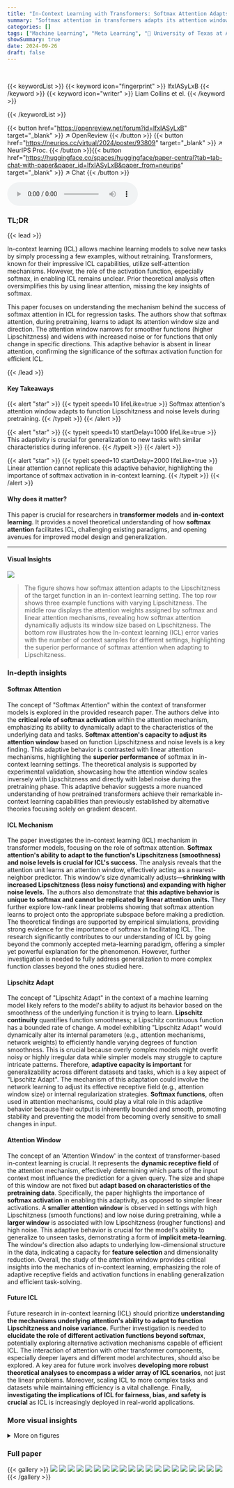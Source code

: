 ```yaml
---
title: "In-Context Learning with Transformers: Softmax Attention Adapts to Function Lipschitzness"
summary: "Softmax attention in transformers adapts its attention window to function Lipschitzness and noise, enabling efficient in-context learning."
categories: []
tags: ["Machine Learning", "Meta Learning", "🏢 University of Texas at Austin",]
showSummary: true
date: 2024-09-26
draft: false
---
```


<br>

{{< keywordList >}}
{{< keyword icon="fingerprint" >}} lfxIASyLxB {{< /keyword >}}
{{< keyword icon="writer" >}} Liam Collins et el. {{< /keyword >}}
 
{{< /keywordList >}}

{{< button href="https://openreview.net/forum?id=lfxIASyLxB" target="_blank" >}}
↗ OpenReview
{{< /button >}}
{{< button href="https://neurips.cc/virtual/2024/poster/93809" target="_blank" >}}
↗ NeurIPS Proc.
{{< /button >}}{{< button href="https://huggingface.co/spaces/huggingface/paper-central?tab=tab-chat-with-paper&paper_id=lfxIASyLxB&paper_from=neurips" target="_blank" >}}
↗ Chat
{{< /button >}}



<audio controls>
    <source src="https://ai-paper-reviewer.com/lfxIASyLxB/podcast.wav" type="audio/wav">
    Your browser does not support the audio element.
</audio>


### TL;DR


{{< lead >}}

In-context learning (ICL) allows machine learning models to solve new tasks by simply processing a few examples, without retraining.  Transformers, known for their impressive ICL capabilities, utilize self-attention mechanisms. However, the role of the activation function, especially softmax, in enabling ICL remains unclear.  Prior theoretical analysis often oversimplifies this by using linear attention, missing the key insights of softmax. 

This paper focuses on understanding the mechanism behind the success of softmax attention in ICL for regression tasks. The authors show that softmax attention, during pretraining, learns to adapt its attention window size and direction. The attention window narrows for smoother functions (higher Lipschitzness) and widens with increased noise or for functions that only change in specific directions.  This adaptive behavior is absent in linear attention, confirming the significance of the softmax activation function for efficient ICL.

{{< /lead >}}


#### Key Takeaways

{{< alert "star" >}}
{{< typeit speed=10 lifeLike=true >}} Softmax attention's attention window adapts to function Lipschitzness and noise levels during pretraining. {{< /typeit >}}
{{< /alert >}}

{{< alert "star" >}}
{{< typeit speed=10 startDelay=1000 lifeLike=true >}} This adaptivity is crucial for generalization to new tasks with similar characteristics during inference. {{< /typeit >}}
{{< /alert >}}

{{< alert "star" >}}
{{< typeit speed=10 startDelay=2000 lifeLike=true >}} Linear attention cannot replicate this adaptive behavior, highlighting the importance of softmax activation in in-context learning. {{< /typeit >}}
{{< /alert >}}

#### Why does it matter?
This paper is crucial for researchers in **transformer models** and **in-context learning**. It provides a novel theoretical understanding of how **softmax attention** facilitates ICL, challenging existing paradigms, and opening avenues for improved model design and generalization.

------
#### Visual Insights



![](https://ai-paper-reviewer.com/lfxIASyLxB/figures_1_1.jpg)

> The figure shows how softmax attention adapts to the Lipschitzness of the target function in an in-context learning setting. The top row shows three example functions with varying Lipschitzness. The middle row displays the attention weights assigned by softmax and linear attention mechanisms, revealing how softmax attention dynamically adjusts its window size based on Lipschitzness. The bottom row illustrates how the In-context learning (ICL) error varies with the number of context samples for different settings, highlighting the superior performance of softmax attention when adapting to Lipschitzness.







### In-depth insights


#### Softmax Attention
The concept of "Softmax Attention" within the context of transformer models is explored in the provided research paper.  The authors delve into the **critical role of softmax activation** within the attention mechanism, emphasizing its ability to dynamically adapt to the characteristics of the underlying data and tasks. **Softmax attention's capacity to adjust its attention window** based on function Lipschitzness and noise levels is a key finding. This adaptive behavior is contrasted with linear attention mechanisms, highlighting the **superior performance** of softmax in in-context learning settings.  The theoretical analysis is supported by experimental validation, showcasing how the attention window scales inversely with Lipschitzness and directly with label noise during the pretraining phase.  This adaptive behavior suggests a more nuanced understanding of how pretrained transformers achieve their remarkable in-context learning capabilities than previously established by alternative theories focusing solely on gradient descent.

#### ICL Mechanism
The paper investigates the in-context learning (ICL) mechanism in transformer models, focusing on the role of softmax attention.  **Softmax attention's ability to adapt to the function's Lipschitzness (smoothness) and noise levels is crucial for ICL's success.** The analysis reveals that the attention unit learns an attention window, effectively acting as a nearest-neighbor predictor. This window's size dynamically adjusts—**shrinking with increased Lipschitzness (less noisy functions) and expanding with higher noise levels.** The authors also demonstrate that **this adaptive behavior is unique to softmax and cannot be replicated by linear attention units.** They further explore low-rank linear problems showing that softmax attention learns to project onto the appropriate subspace before making a prediction.  The theoretical findings are supported by empirical simulations, providing strong evidence for the importance of softmax in facilitating ICL.  The research significantly contributes to our understanding of ICL by going beyond the commonly accepted meta-learning paradigm, offering a simpler yet powerful explanation for the phenomenon.  However, further investigation is needed to fully address generalization to more complex function classes beyond the ones studied here.

#### Lipschitz Adapt
The concept of "Lipschitz Adapt" in the context of a machine learning model likely refers to the model's ability to adjust its behavior based on the smoothness of the underlying function it is trying to learn.  **Lipschitz continuity** quantifies function smoothness; a Lipschitz continuous function has a bounded rate of change. A model exhibiting "Lipschitz Adapt" would dynamically alter its internal parameters (e.g., attention mechanisms, network weights) to efficiently handle varying degrees of function smoothness. This is crucial because overly complex models might overfit noisy or highly irregular data while simpler models may struggle to capture intricate patterns.  Therefore, **adaptive capacity is important** for generalizability across different datasets and tasks, which is a key aspect of "Lipschitz Adapt". The mechanism of this adaptation could involve the network learning to adjust its effective receptive field (e.g., attention window size) or internal regularization strategies. **Softmax functions**, often used in attention mechanisms, could play a vital role in this adaptive behavior because their output is inherently bounded and smooth, promoting stability and preventing the model from becoming overly sensitive to small changes in input.

#### Attention Window
The concept of an 'Attention Window' in the context of transformer-based in-context learning is crucial.  It represents the **dynamic receptive field** of the attention mechanism, effectively determining which parts of the input context most influence the prediction for a given query.  The size and shape of this window are not fixed but **adapt based on characteristics of the pretraining data**. Specifically, the paper highlights the importance of **softmax activation** in enabling this adaptivity, as opposed to simpler linear activations. A **smaller attention window** is observed in settings with high Lipschitzness (smooth functions) and low noise during pretraining, while a **larger window** is associated with low Lipschitzness (rougher functions) and high noise. This adaptive behavior is crucial for the model's ability to generalize to unseen tasks, demonstrating a form of **implicit meta-learning**. The window's direction also adapts to underlying low-dimensional structure in the data, indicating a capacity for **feature selection** and dimensionality reduction.  Overall, the study of the attention window provides critical insights into the mechanics of in-context learning, emphasizing the role of adaptive receptive fields and activation functions in enabling generalization and efficient task-solving.

#### Future ICL
Future research in in-context learning (ICL) should prioritize **understanding the mechanisms underlying attention's ability to adapt to function Lipschitzness and noise variance.**  Further investigation is needed to **elucidate the role of different activation functions beyond softmax**, potentially exploring alternative activation mechanisms capable of efficient ICL.  The interaction of attention with other transformer components, especially deeper layers and different model architectures, should also be explored.  A key area for future work involves **developing more robust theoretical analyses to encompass a wider array of ICL scenarios**, not just the linear problems.  Moreover, scaling ICL to more complex tasks and datasets while maintaining efficiency is a vital challenge. Finally, **investigating the implications of ICL for fairness, bias, and safety is crucial** as ICL is increasingly deployed in real-world applications.


### More visual insights

<details>
<summary>More on figures
</summary>


![](https://ai-paper-reviewer.com/lfxIASyLxB/figures_5_1.jpg)

> This figure shows how the softmax attention mechanism adapts its attention window to the Lipschitzness of the target function and the noise level in the training data.  The top row displays three regression tasks with increasing Lipschitzness. The middle row compares the attention weights assigned by the softmax and linear attention models. The bottom row shows the in-context learning (ICL) error, demonstrating that softmax attention achieves lower error by adapting its window size.


![](https://ai-paper-reviewer.com/lfxIASyLxB/figures_6_1.jpg)

> This figure shows how the softmax attention mechanism adapts to different function Lipschitzness and noise levels in an in-context learning (ICL) setting. The top row illustrates three regression tasks with varying Lipschitzness, showing how the optimal attention window (the region of input space that influences the prediction) shrinks as Lipschitzness increases. The middle row compares the attention weights assigned by softmax and linear attention, demonstrating the adaptive nature of softmax attention. Finally, the bottom row illustrates how ICL error changes with the number of context samples, showing that softmax attention achieves lower error by adapting to the function Lipschitzness.


![](https://ai-paper-reviewer.com/lfxIASyLxB/figures_8_1.jpg)

> This figure shows how the softmax attention mechanism adapts to different function Lipschitzness and noise levels. The top row illustrates three target functions with increasing Lipschitzness, along with noisy training data.  The middle row plots the attention weights assigned to each data point in the context by the softmax and linear attention models.  The softmax model's weights show adaptation to Lipschitzness, widening their focus for less smooth functions. The bottom row presents the in-context learning (ICL) error for each setting as the number of context samples increases.  The results show that softmax attention achieves lower error by adapting its focus to the function's smoothness and data quality.


![](https://ai-paper-reviewer.com/lfxIASyLxB/figures_9_1.jpg)

> This figure shows the test ICL error for softmax attention trained on different function classes, with the same Lipschitz constant (L=1).  The left three plots demonstrate that when both pretraining and test tasks have the same Lipschitz constant, test error is low regardless of the specific function class. The rightmost plot shows the importance of having matching Lipschitz constants between pretraining and test tasks; using a mismatch leads to high error.


![](https://ai-paper-reviewer.com/lfxIASyLxB/figures_17_1.jpg)

> This figure compares two methods for estimating the value of a function at a given point, using either a matrix M or a vector w to weight the contributions of nearby points. The figure shows that using w leads to a more accurate estimate.


![](https://ai-paper-reviewer.com/lfxIASyLxB/figures_27_1.jpg)

> The figure shows how the softmax attention mechanism adapts to different function Lipschitzness and noise levels in in-context learning. The top row displays target functions with varying Lipschitzness. The middle row compares attention weights between softmax and linear attention mechanisms, highlighting the softmax's ability to adapt the attention window size based on Lipschitzness.  The bottom row shows how the ICL error varies with the number of context samples under different settings, demonstrating the effectiveness of softmax attention when it adapts to the function's characteristics.


![](https://ai-paper-reviewer.com/lfxIASyLxB/figures_31_1.jpg)

> This figure shows how softmax attention adapts to the Lipschitzness of the target function in an in-context learning setting. The top row illustrates three regression tasks with varying Lipschitzness. The middle row compares attention weights for softmax and linear attention, showing that softmax attention adjusts its window based on Lipschitzness, while linear attention does not. The bottom row demonstrates that this adaptability improves ICL performance.


![](https://ai-paper-reviewer.com/lfxIASyLxB/figures_52_1.jpg)

> This figure shows the results of experiments comparing softmax and linear attention mechanisms in a low-rank setting. Three different function classes (affine, quadratic, and cosine) were used to generate tasks.  The plots show both the representation learning error, measuring how well the attention mechanism learns the low-dimensional structure of the tasks (ρ(M,B)), and the test ICL error, measuring the performance of the pretrained attention mechanism on unseen tasks. The results indicate that softmax attention effectively learns the low-rank structure, leading to improved performance, while linear attention does not.


</details>






### Full paper

{{< gallery >}}
<img src="https://ai-paper-reviewer.com/lfxIASyLxB/1.png" class="grid-w50 md:grid-w33 xl:grid-w25" />
<img src="https://ai-paper-reviewer.com/lfxIASyLxB/2.png" class="grid-w50 md:grid-w33 xl:grid-w25" />
<img src="https://ai-paper-reviewer.com/lfxIASyLxB/3.png" class="grid-w50 md:grid-w33 xl:grid-w25" />
<img src="https://ai-paper-reviewer.com/lfxIASyLxB/4.png" class="grid-w50 md:grid-w33 xl:grid-w25" />
<img src="https://ai-paper-reviewer.com/lfxIASyLxB/5.png" class="grid-w50 md:grid-w33 xl:grid-w25" />
<img src="https://ai-paper-reviewer.com/lfxIASyLxB/6.png" class="grid-w50 md:grid-w33 xl:grid-w25" />
<img src="https://ai-paper-reviewer.com/lfxIASyLxB/7.png" class="grid-w50 md:grid-w33 xl:grid-w25" />
<img src="https://ai-paper-reviewer.com/lfxIASyLxB/8.png" class="grid-w50 md:grid-w33 xl:grid-w25" />
<img src="https://ai-paper-reviewer.com/lfxIASyLxB/9.png" class="grid-w50 md:grid-w33 xl:grid-w25" />
<img src="https://ai-paper-reviewer.com/lfxIASyLxB/10.png" class="grid-w50 md:grid-w33 xl:grid-w25" />
<img src="https://ai-paper-reviewer.com/lfxIASyLxB/11.png" class="grid-w50 md:grid-w33 xl:grid-w25" />
<img src="https://ai-paper-reviewer.com/lfxIASyLxB/12.png" class="grid-w50 md:grid-w33 xl:grid-w25" />
<img src="https://ai-paper-reviewer.com/lfxIASyLxB/13.png" class="grid-w50 md:grid-w33 xl:grid-w25" />
<img src="https://ai-paper-reviewer.com/lfxIASyLxB/14.png" class="grid-w50 md:grid-w33 xl:grid-w25" />
<img src="https://ai-paper-reviewer.com/lfxIASyLxB/15.png" class="grid-w50 md:grid-w33 xl:grid-w25" />
<img src="https://ai-paper-reviewer.com/lfxIASyLxB/16.png" class="grid-w50 md:grid-w33 xl:grid-w25" />
<img src="https://ai-paper-reviewer.com/lfxIASyLxB/17.png" class="grid-w50 md:grid-w33 xl:grid-w25" />
<img src="https://ai-paper-reviewer.com/lfxIASyLxB/18.png" class="grid-w50 md:grid-w33 xl:grid-w25" />
<img src="https://ai-paper-reviewer.com/lfxIASyLxB/19.png" class="grid-w50 md:grid-w33 xl:grid-w25" />
<img src="https://ai-paper-reviewer.com/lfxIASyLxB/20.png" class="grid-w50 md:grid-w33 xl:grid-w25" />
{{< /gallery >}}